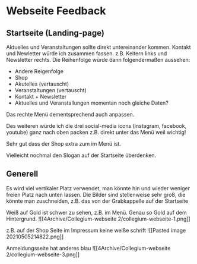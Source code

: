 # Webseite Feedback

## Startseite (Landing-page)
Aktuelles und Veranstaltungen sollte direkt untereinander kommen. 
Kontakt und Newletter würde ich zusammen fassen. z.B. Keltern links und Newsletter rechts.
Die Reihenfolge würde dann folgendermaßen aussehen: 
- Andere Reigenfolge
- Shop 
- Akutelles (vertauscht)
- Veranstaltungen (vertauscht)
- Kontakt + Newsletter
- Aktuelles und Veranstallungen momentan noch gleiche Daten?

Das rechte Menü dementsprechend auch anpassen. 

Des weiteren würde ich die drei social-media icons (instagram, facebook, youtube) ganz nach oben packen z.B. direkt unter das Menü weil wichtig! 

Sehr gut dass der Shop extra zum im Menü ist. 

Vielleicht nochmal den Slogan auf der Startseite überdenken. 

## Generell 
Es wird viel vertikaler Platz verwendet, man könnte hin und wieder weniger freien Platz nach unten lassen.
Die Bilder sind stellenweise sehr groß, die könnte man zuschneiden, z.B. das von der Grabkappelle auf der Startseite 

Weiß auf Gold ist schwer zu sehen, z.B. im Menü. Genau so Gold auf dem Hintergrund. 
![[4Archive/Collegium-webseite 2/collegium-webseite-1.png]]

z.B. auf der Shop Seite  im Impressum keine weiße schrift
![[Pasted image 20210505214822.png]]

Anmeldungsseite hat anderes blau 
![[4Archive/Collegium-webseite 2/collegium-webseite-3.png]]


